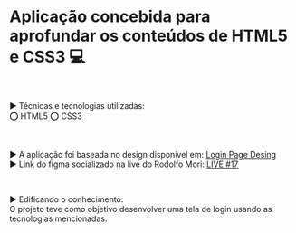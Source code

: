 # Aplicação concebida para aprofundar os conteúdos de HTML5 e CSS3 💻
<br>
<p> ▶️ Técnicas e tecnologias utilizadas: <br> 
  ⭕ HTML5
  ⭕ CSS3
</p>
<br> 

<p> ▶️ A aplicação foi baseada no design disponível em: <a href="https://www.figma.com/file/ayxQiMdXvN3PQtUPbBPmBr/Login-Page-design-(Community)?node-id=1%3A2&t=EIA9ZmIFwg6yPgFx-0">Login Page Desing</a> <br>
 ▶️ Link do figma socializado na live do Rodolfo Mori:
<a href="https://www.youtube.com/watch?v=L7FpwFCY7ko&list=PLsFVybaG4mOAa9gF5q7dJfJigxAyN0SyJ&index=17&ab_channel=RodolfoMori">LIVE #17</a>
</p>
<br>
<p> ▶️ Edificando o conhecimento: <br>
  O projeto teve como objetivo desenvolver uma tela de login usando as tecnologias mencionadas.
</p>
<br>

